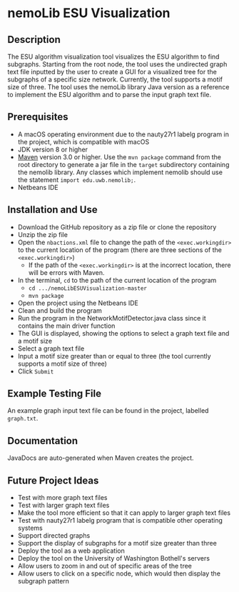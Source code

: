 nemoLib ESU Visualization
=======

Description
-----------
The ESU algorithm visualization tool visualizes the ESU algorithm to find subgraphs. Starting from the root node, the tool uses the undirected graph text file inputted by the user to create a GUI for a visualized tree for the subgraphs of a specific size network. Currently, the tool supports a motif size of three. The tool uses the nemoLib library Java version as a reference to implement the ESU algorithm and to parse the input graph text file.

Prerequisites
-------------
* A macOS operating environment due to the nauty27r1 labelg program in the project, which is compatible with macOS
* JDK version 8 or higher
* [Maven](https://maven.apache.org/) version 3.0 or higher. Use the `mvn package` command from the root directory to generate a jar file in the `target` subdirectory containing the nemolib library. Any classes which implement nemolib should use the statement `import edu.uwb.nemolib;`.
* Netbeans IDE

Installation and Use
--------------------
* Download the GitHub repository as a zip file or clone the repository
* Unzip the zip file
* Open the `nbactions.xml` file to change the path of the `<exec.workingdir>` to the current location of the program (there are three sections of the `<exec.workingdir>`)
  * If the path of the `<exec.workingdir>` is at the incorrect location, there will be errors with Maven.
* In the terminal, `cd` to the path of the current location of the program
  * `cd .../nemoLibESUVisualization-master`
  * `mvn package`
* Open the project using the Netbeans IDE
* Clean and build the program
* Run the program in the NetworkMotifDetector.java class since it contains the main driver function
* The GUI is displayed, showing the options to select a graph text file and a motif size
* Select a graph text file
* Input a motif size greater than or equal to three (the tool currently supports a motif size of three)
* Click `Submit`

Example Testing File
---------------
An example graph input text file can be found in the project, labelled `graph.txt`.

Documentation
-------------
JavaDocs are auto-generated when Maven creates the project.

Future Project Ideas
--------------------
* Test with more graph text files
* Test with larger graph text files
* Make the tool more efficient so that it can apply to larger graph text files
* Test with nauty27r1 labelg program that is compatible other operating systems
* Support directed graphs
* Support the display of subgraphs for a motif size greater than three 
* Deploy the tool as a web application
* Deploy the tool on the University of Washington Bothell's servers
* Allow users to zoom in and out of specific areas of the tree
* Allow users to click on a specific node, which would then display the subgraph pattern
